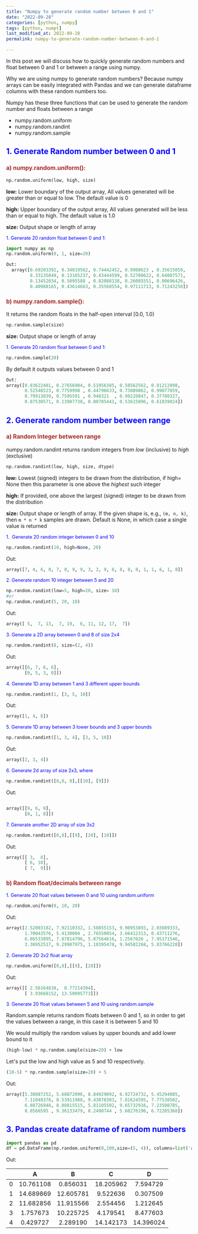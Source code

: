 ```yaml
---
title: "Numpy to generate random number between 0 and 1"
date: "2022-09-28"
categories: [python, numpy]
tags: [python, numpt]
last_modified_at: 2022-09-28
permalink: numpy-to-generate-random-number-between-0-and-1

---
```


In this post we will discuss how to quickly generate random numbers and float between 0 and 1 or between a range using numpy.

Why we are using numpy to generate random numbers? Because numpy arrays can be easily integrated with Pandas and we can generate dataframe columns with these random numbers too.

Numpy has these three functions that can be used to generate the random number and floats between a range

- numpy.random.uniform
- numpy.random.randint
- numpy.random.sample

## <span style="color:blue">1. Generate Random number between 0 and 1</span>

### <span style="color:brown;font-size: 95%">a) numpy.random.uniform():</span>

```python
np.random.uniform(low, high, size)
```

**low:** Lower boundary of the output array, All values generated will be greater than or equal to low. The default value is 0

**high:** Upper boundary of the output array, All values generated will be less than or equal to high. The default value is 1.0

**size:** Output shape or length of array

<span style="color:blue;font-size: 90%">1. Generate 20 random float between 0 and 1:</span>

```python
import numpy as np
np.random.uniform(0, 1, size=20)
```

```python
Out:
  array([0.69203392, 0.34019562, 0.74442452, 0.9980623 , 0.35615059,
         0.33135049, 0.13165237, 0.43444599, 0.52700622, 0.64007571,
         0.13452034, 0.5095588 , 0.82088138, 0.26085551, 0.00696426,
         0.40988165, 0.43614663, 0.35560554, 0.97111713, 0.71243258])
```

### <span style="color:brown;font-size: 95%">b) numpy.random.sample():</span>

It returns the random floats in the half-open interval [0.0, 1.0)

```python
np.random.sample(size)
```

**size:** Output shape or length of array

<span style="color:blue;font-size: 90%">1. Generate 20 random float between 0 and 1:</span>

```python
np.random.sample(20)
```

By default it outputs values between 0 and 1

```python
Out:
array([0.83622401, 0.27656984, 0.51956385, 0.58562562, 0.81212898,
       0.52548523, 0.7759998 , 0.44796633, 0.73089862, 0.99077859,
       0.79913039, 0.7595591 , 0.948321  , 0.99220847, 0.37780327,
       0.87530571, 0.13907738, 0.00785441, 0.53615096, 0.61039024])
```



## <span style="color:blue">2. Generate random number between range</span>

### <span style="color:brown;font-size: 95%">a) Random Integer between range</span>

numpy.random.randint returns random integers from *low* (inclusive) to *high* (exclusive)

```python
np.random.randint(low, high, size, dtype)
```

**low:** Lowest (signed) integers to be drawn from the distribution, if high= None then this parameter is one above the *highest* such integer

**high:** If provided, one above the largest (signed) integer to be drawn from the distribution

**size:** Output shape or length of array. If the given shape is, e.g., `(m, n, k)`, then `m * n * k` samples are drawn. Default is None, in which case a single value is returned

<span style="color:blue;font-size: 90%">1.  Generate 20 random integer between 0 and 10 </span>

```python
np.random.randint(10, high=None, 20)
```

Out:

```python
array([7, 4, 6, 0, 7, 0, 9, 9, 3, 2, 9, 6, 8, 8, 0, 1, 1, 6, 1, 8])
```

<span style="color:blue;font-size: 90%">2. Generate random 10 integer between 5 and 20</span>

```python
np.random.randint(low=5, high=20, size= 10)
#or
np.random.randint(5, 20, 10)
```

Out:

```python
array([ 5,  7, 13,  7, 19,  6, 11, 12, 17,  7])
```

<span style="color:blue;font-size: 90%">3. Generate a 2D array between 0 and 8 of size 2x4</span>

```python
np.random.randint(8, size=(2, 4))
```

Out:

```python
array([[6, 7, 6, 6],
       [0, 5, 3, 0]])
```

<span style="color:blue;font-size: 90%">4. Generate 1D array between 1 and 3 different upper bounds</span>

```python
np.random.randint(1, [3, 5, 10])
```

Out:

```python
array([1, 4, 6])
```

<span style="color:blue;font-size: 90%">5. Generate 1D array between 3 lower bounds and 3  upper bounds</span>

```python
np.random.randint([1, 3, 4], [3, 5, 10])
```

Out:

```python
array([2, 3, 4])
```

<span style="color:blue;font-size: 90%">6. Generate 2d array of size 2x3, where </span>

```python
np.random.randint([8,0, 8],[[10], [9]])
```

Out:

```python

array([[9, 6, 9],
       [8, 1, 8]])
```

<span style="color:blue;font-size: 90%">7. Generate another 2D array of size 3x2 </span>

```python
np.random.randint([0,8],[[9], [20], [10]])
```

Out:

```python
array([[ 3,  8],
       [ 6, 10],
       [ 7,  9]])
```



### <span style="color:brown;font-size: 95%">b) Random float/decimals between range</span>

<span style="color:blue;font-size: 90%">1. Generate 20 float values between 0 and 10 using random.uniform </span>

```python
np.random.uniform(0, 10, 20)
```

Out:

```python
array([2.52003182, 7.92110332, 1.50855153, 9.90953893, 2.03089333,
       1.70043576, 5.4130004 , 2.76550054, 3.66412313, 0.43711276,
       6.86533095, 7.87814796, 5.87564616, 1.2567026 , 7.95171546,
       3.30952517, 9.29987975, 1.10395478, 9.94582268, 5.83766228])
```

<span style="color:blue;font-size: 90%">2. Generate 2D 2x2 float array  </span>

```python
np.random.uniform([0,8],[[9], [20]])
```

Out:

```python
array([[ 2.56164838,  8.77214394],
       [ 3.93668152, 13.50095773]])
```

<span style="color:blue;font-size: 90%">3. Generate 20 float values between 5 and 10 using random.sample</span>

Random.sample returns random floats between 0 and 1, so in order to get the values between a range, in this case it is between 5 and 10

We would multiply the random values by upper bounds and add lower bound to it

```python
(high-low) * np.random.sample(size=20) + low
```

Let's put the low and high value as 5 and 10 respectively.

```python
(10-5) * np.random.sample(size=20) + 5
```

Out:

```python
array([5.30887252, 5.68872096, 8.84929092, 6.92724732, 5.45294085,
       7.11049378, 8.53911988, 9.43878303, 7.81624595, 7.77538502,
       6.88726948, 8.08815515, 5.81105502, 9.65732916, 7.23508785,
       8.0566595 , 9.36133479, 8.2490744 , 5.60270196, 6.72205368])
```

## <span style="color:blue">3. Pandas create dataframe of random numbers</span>

```python
import pandas as pd
df = pd.DataFrame(np.random.uniform(0,100,size=(5, 4)), columns=list('ABCD'))
```

Out:

|      |     A     |     B     |     C     |     D     |
| :--: | :-------: | :-------: | :-------: | :-------: |
|  0   | 10.761108 | 0.856031  | 18.205962 | 7.594729  |
|  1   | 14.689869 | 12.605781 | 9.522636  | 0.307509  |
|  2   | 11.682856 | 11.915566 | 2.554456  | 1.212645  |
|  3   | 1.757673  | 10.225725 | 4.179541  | 8.477603  |
|  4   | 0.429727  | 2.289190  | 14.142173 | 14.396024 |

